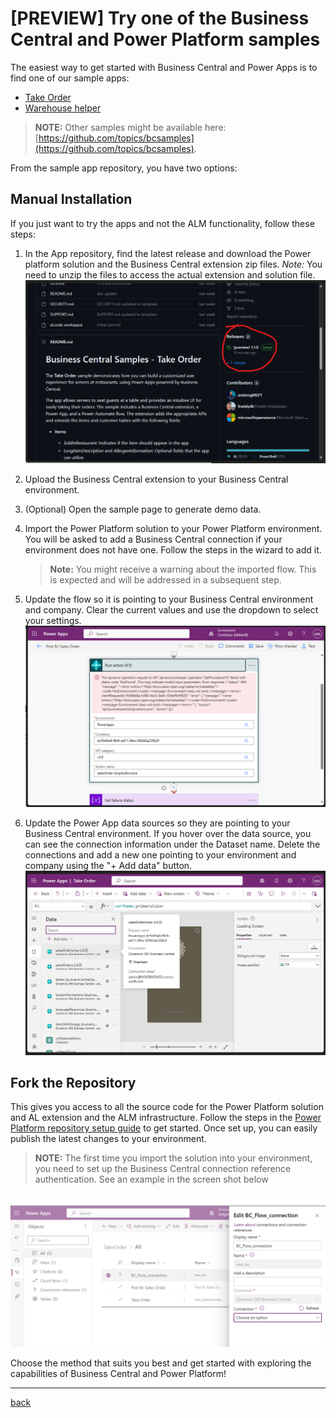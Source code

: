 # [PREVIEW] Try one of the Business Central and Power Platform samples

The easiest way to get started with Business Central and Power Apps is to find one of our sample apps:

- [Take Order](https://github.com/microsoft/bcsamples-takeorder)
- [Warehouse helper](https://github.com/microsoft/bcsamples-warehousehelper) 

> **NOTE:** Other samples might be available here: [https://github.com/topics/bcsamples](https://github.com/topics/bcsamples).

From the sample app repository, you have two options:


## Manual Installation
If you just want to try the apps and not the ALM functionality, follow these steps:

1. In the App repository, find the latest release and download the Power platform solution and the Business Central extension zip files. *Note:* You need to unzip the files to access the actual extension and solution file.
![Screen shot from showing where the release artifacts are located](images/p4.png)

2. Upload the Business Central extension to your Business Central environment.

3. (Optional) Open the sample page to generate demo data.

4. Import the Power Platform solution to your Power Platform environment. You will be asked to add a Business Central connection if your environment does not have one. Follow the steps in the wizard to add it.
    > **Note:** You might receive a warning about the imported flow. This is expected and will be addressed in a subsequent step.

5. Update the flow so it is pointing to your Business Central environment and company. Clear the current values and use the dropdown to select your settings.
![Screen shot from Power Automate showing where to update the Business Central connection reference](images/p5.png)

6. Update the Power App data sources so they are pointing to your Business Central environment. If you hover over the data source, you can see the connection information under the Dataset name. Delete the connections and add a new one pointing to your environment and company using the "+ Add data" button.
![Screen shot from Power Apps showing where to update the Business Central connection reference](images/p6.png)


## Fork the Repository

This gives you access to all the source code for the Power Platform solution and AL extension and the ALM infrastructure. Follow the steps in the  [Power Platform repository setup guide](./SetupPowerPlatform.md) to get started. Once set up, you can easily publish the latest changes to your environment.

> **NOTE:** The first time you import the solution into your environment, you need to set up the Business Central connection reference authentication. See an example in the screen shot below

![Screen shot from Power Apps showing how to set up a the Business Central connection reference](images/p3.png)

Choose the method that suits you best and get started with exploring the capabilities of Business Central and Power Platform!

---
[back](../README.md)
